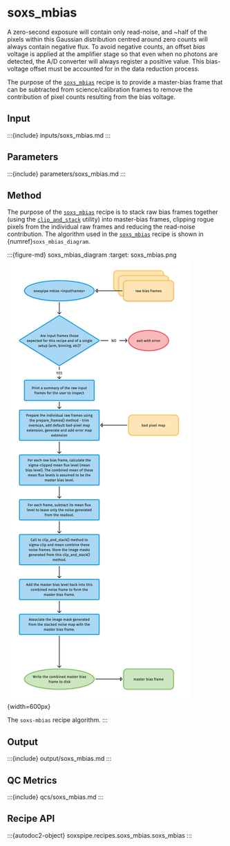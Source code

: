 # soxs_mbias

A zero-second exposure will contain only read-noise, and \~half of the pixels within this Gaussian distribution centred around zero counts will always contain negative flux. To avoid negative counts, an offset *bias* voltage is applied at the amplifier stage so that even when no photons are detected, the A/D converter will always register a positive value. This bias-voltage offset must be accounted for in the data reduction process. 

The purpose of the [`soxs_mbias`](#soxspipe.recipes.soxs_mbias) recipe is to provide a master-bias frame that can be subtracted from science/calibration frames to remove the contribution of pixel counts resulting from the bias voltage.



## Input

:::{include} inputs/soxs_mbias.md
:::

## Parameters

:::{include} parameters/soxs_mbias.md
:::

## Method

The purpose of the [`soxs_mbias`](#soxspipe.recipes.soxs_mbias) recipe is to stack raw bias frames together (using the [`clip_and_stack`](../utils/clip_and_stack.md) utility) into master-bias frames, clipping rogue pixels from the individual raw frames and reducing the read-noise contribution. The algorithm used in the [`soxs_mbias`](#soxspipe.recipes.soxs_mbias) recipe is shown in {numref}`soxs_mbias_diagram`.

:::{figure-md} soxs_mbias_diagram
:target: soxs_mbias.png
![](soxs_mbias.png){width=600px}

The `soxs-mbias` recipe algorithm.
:::

## Output

:::{include} output/soxs_mbias.md
:::


## QC Metrics

:::{include} qcs/soxs_mbias.md
:::


## Recipe API

:::{autodoc2-object} soxspipe.recipes.soxs_mbias.soxs_mbias
:::

